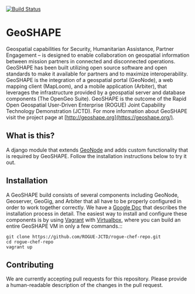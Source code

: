 [![Build Status](https://travis-ci.org/ROGUE-JCTD/rogue_geonode.svg?branch=master)](https://travis-ci.org/ROGUE-JCTD/rogue_geonode)

GeoSHAPE
========

Geospatial capabilities for Security, Humanitarian Assistance, Partner Engagement – is designed to
enable collaboration on geospatial information between mission partners in connected and disconnected operations.
GeoSHAPE has been built utilizing open source software and open standards to make it available for partners and
to maximize interoperability. GeoSHAPE is the integration of a geospatial portal (GeoNode), a web mapping
client (MapLoom), and a mobile application (Arbiter), that leverages the infrastructure provided by a geospatial
server and database components (The OpenGeo Suite). GeoSHAPE is the outcome of the Rapid Open Geospatial User-Driven
Enterprise (ROGUE) Joint Capability Technology Demonstration (JCTD).  For more information about GeoSHAPE visit the
project page at [http://geoshape.org](https://geoshape.org/).


What is this?
-------------

A django module that extends [GeoNode](https://github.com/GeoNode/geonode) and adds custom functionality that is required by GeoSHAPE.  Follow
the installation instructions below to try it out.

Installation
------------

A GeoSHAPE build consists of several components including GeoNode, Geoserver, GeoGig, and Arbiter that all have to be properly
configured in order to work together correctly. We have a [Google Doc](https://docs.google.com/document/d/1KMpk6dXuqvwfEi0pfRpaGY62j6ikoYtpYUPU0sJQAmk/edit)
that describes the installation process in detail. The easiest way to install and configure these components is by using
[Vagrant](https://www.vagrantup.com) with [Virtualbox](https://www.virtualbox.org/), where you can build an entire GeoSHAPE VM
in only a few commands.::

    git clone https://github.com/ROGUE-JCTD/rogue-chef-repo.git
    cd rogue-chef-repo
    vagrant up

Contributing
------------
We are currently accepting pull requests for this repository. Please provide a human-readable description of the changes
 in the pull request.
